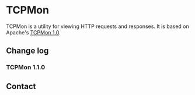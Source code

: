 # TCPMon

TCPMon is a utility for viewing HTTP requests and responses. It is based on Apache's [TCPMon 1.0](http://ws.apache.org/tcpmon/).

## Change log  

### TCPMon 1.1.0

## Contact
